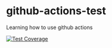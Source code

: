 # github-actions-test

Learning how to use github actions

[![Test Coverage](https://api.codeclimate.com/v1/badges/c018eb6536303489ff2c/test_coverage)](https://codeclimate.com/github/jcandeli/github-actions-test/test_coverage)

